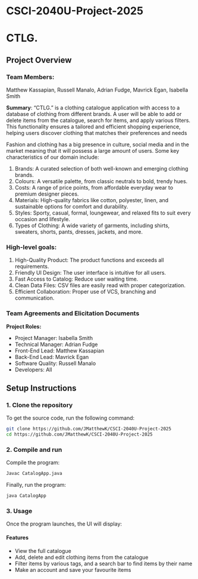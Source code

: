 # CSCI-2040U-Project-2025

# CTLG.
## Project Overview
### Team Members:
Matthew Kassapian, Russell Manalo, Adrian Fudge, Mavrick Egan, Isabella Smith

**Summary**: “CTLG.” is a clothing catalogue application with access to a database of clothing from different brands. A user will be able to add or delete items from the catalogue, search for items, and apply various filters. This functionality ensures a tailored and efficient shopping experience, helping users discover clothing that matches their preferences and needs

Fashion and clothing has a big presence in culture, social media and in the market meaning that it will possess a large amount of users. Some key characteristics of our domain include:
1. Brands: A curated selection of both well-known and emerging clothing brands.
2. Colours: A versatile palette, from classic neutrals to bold, trendy hues.
3. Costs: A range of price points, from affordable everyday wear to premium designer pieces.
4. Materials: High-quality fabrics like cotton, polyester, linen, and sustainable options for comfort and durability.
5. Styles: Sporty, casual, formal, loungewear, and relaxed fits to suit every occasion and lifestyle.
6. Types of Clothing: A wide variety of garments, including shirts, sweaters, shorts, pants, dresses, jackets, and more.

### High-level goals:
1. High-Quality Product: The product functions and exceeds all requirements.
2. Friendly UI Design: The user interface is intuitive for all users.
3. Fast Access to Catalog: Reduce user waiting time.
4. Clean Data Files: CSV files are easily read with proper categorization.
5. Efficient Collaboration: Proper use of VCS, branching and communication.

### Team Agreements and Elicitation Documents
**Project Roles:**
- Project Manager: Isabella Smith
- Technical Manager: Adrian Fudge
- Front-End Lead: Matthew Kassapian
- Back-End Lead: Mavrick Egan
- Software Quality: Russell Manalo
- Developers: All

## Setup Instructions

### 1. Clone the repository

To get the source code, run the following command:

```bash
git clone https://github.com/JMatthewK/CSCI-2040U-Project-2025
cd https://github.com/JMatthewK/CSCI-2040U-Project-2025
```
### 2. Compile and run

Compile the program:

```bash
Javac CatalogApp.java
```

Finally, run the program:

```bash
java CatalogApp
```

### 3. Usage

Once the program launches, the UI will display:

#### Features

- View the full catalogue
- Add, delete and edit clothing items from the catalogue
- Filter items by various tags, and a search bar to find items by their name
- Make an account and save your favourite items
